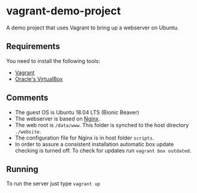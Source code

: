 # vagrant-demo-project
A demo project that uses Vagrant to bring up a webserver on Ubuntu. 

## Requirements
You need to install the following tools:
- [Vagrant](https://www.vagrantup.com)
- [Oracle's VirtualBox](https://www.virtualbox.org)

## Comments
- The guest OS is Ubuntu 18.04 LTS (Bionic Beaver)
- The webserver is based on [Nginx](https://nginx.org/en/). 
- The web root is ```/data/www```. This folder is synched to the host directory ```./website```. 
- The configuration file for Nginx is in host folder ```scripts```.
- In order to assure a consistent installation automatic box update checking is turned off. To check for updates run `vagrant box outdated`.

## Running
To run the server just type ```vagrant up```


